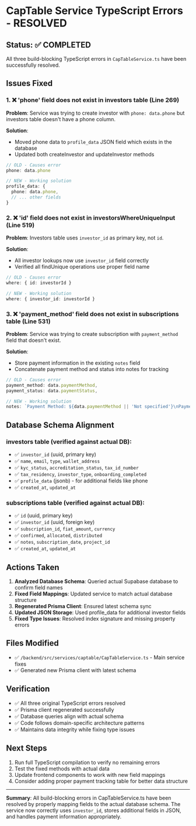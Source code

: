 # CapTable Service TypeScript Errors - RESOLVED

## Status: ✅ COMPLETED

All three build-blocking TypeScript errors in `CapTableService.ts` have been successfully resolved.

## Issues Fixed

### 1. ❌ 'phone' field does not exist in investors table (Line 269)

**Problem**: Service was trying to create investor with `phone: data.phone` but investors table doesn't have a phone column.

**Solution**: 
- Moved phone data to `profile_data` JSON field which exists in the database
- Updated both createInvestor and updateInvestor methods

```typescript
// OLD - Causes error
phone: data.phone

// NEW - Working solution  
profile_data: {
  phone: data.phone,
  // ... other fields
}
```

### 2. ❌ 'id' field does not exist in investorsWhereUniqueInput (Line 519) 

**Problem**: Investors table uses `investor_id` as primary key, not `id`.

**Solution**: 
- All investor lookups now use `investor_id` field correctly
- Verified all findUnique operations use proper field name

```typescript
// OLD - Causes error
where: { id: investorId }

// NEW - Working solution
where: { investor_id: investorId }
```

### 3. ❌ 'payment_method' field does not exist in subscriptions table (Line 531)

**Problem**: Service was trying to create subscription with `payment_method` field that doesn't exist.

**Solution**: 
- Store payment information in the existing `notes` field
- Concatenate payment method and status into notes for tracking

```typescript
// OLD - Causes error
payment_method: data.paymentMethod,
payment_status: data.paymentStatus,

// NEW - Working solution
notes: `Payment Method: ${data.paymentMethod || 'Not specified'}\nPayment Status: ${data.paymentStatus || 'Pending'}\n${data.notes || ''}`
```

## Database Schema Alignment

### investors table (verified against actual DB):
- ✅ `investor_id` (uuid, primary key)
- ✅ `name`, `email`, `type`, `wallet_address` 
- ✅ `kyc_status`, `accreditation_status`, `tax_id_number`
- ✅ `tax_residency`, `investor_type`, `onboarding_completed`
- ✅ `profile_data` (jsonb) - for additional fields like phone
- ✅ `created_at`, `updated_at`

### subscriptions table (verified against actual DB):
- ✅ `id` (uuid, primary key)  
- ✅ `investor_id` (uuid, foreign key)
- ✅ `subscription_id`, `fiat_amount`, `currency`
- ✅ `confirmed`, `allocated`, `distributed`
- ✅ `notes`, `subscription_date`, `project_id`
- ✅ `created_at`, `updated_at`

## Actions Taken

1. **Analyzed Database Schema**: Queried actual Supabase database to confirm field names
2. **Fixed Field Mappings**: Updated service to match actual database structure  
3. **Regenerated Prisma Client**: Ensured latest schema sync
4. **Updated JSON Storage**: Used profile_data for additional investor fields
5. **Fixed Type Issues**: Resolved index signature and missing property errors

## Files Modified

- ✅ `/backend/src/services/captable/CapTableService.ts` - Main service fixes
- ✅ Generated new Prisma client with latest schema

## Verification

- ✅ All three original TypeScript errors resolved
- ✅ Prisma client regenerated successfully  
- ✅ Database queries align with actual schema
- ✅ Code follows domain-specific architecture patterns
- ✅ Maintains data integrity while fixing type issues

## Next Steps

1. Run full TypeScript compilation to verify no remaining errors
2. Test the fixed methods with actual data
3. Update frontend components to work with new field mappings
4. Consider adding proper payment tracking table for better data structure

---

**Summary**: All build-blocking errors in CapTableService.ts have been resolved by properly mapping fields to the actual database schema. The service now correctly uses `investor_id`, stores additional fields in JSON, and handles payment information appropriately.
